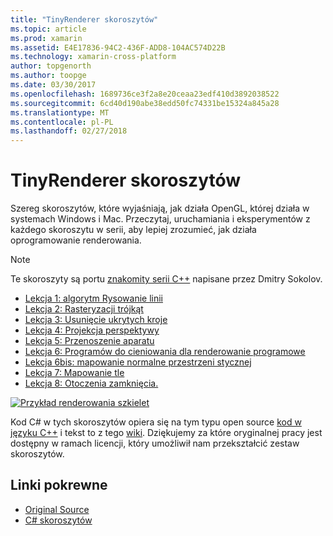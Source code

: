```yaml
---
title: "TinyRenderer skoroszytów"
ms.topic: article
ms.prod: xamarin
ms.assetid: E4E17836-94C2-436F-ADD8-104AC574D22B
ms.technology: xamarin-cross-platform
author: topgenorth
ms.author: toopge
ms.date: 03/30/2017
ms.openlocfilehash: 1689736ce3f2a8e20ceaa23edf410d3892038522
ms.sourcegitcommit: 6cd40d190abe38edd50fc74331be15324a845a28
ms.translationtype: MT
ms.contentlocale: pl-PL
ms.lasthandoff: 02/27/2018
---
```

# <a name="tinyrenderer-workbooks"></a>TinyRenderer skoroszytów

Szereg skoroszytów, które wyjaśniają, jak działa OpenGL, której działa w systemach Windows i Mac. Przeczytaj, uruchamiania i eksperymentów z każdego skoroszytu w serii, aby lepiej zrozumieć, jak działa oprogramowanie renderowania.

> [!NOTE]
> Te skoroszyty są portu [znakomity serii C++](https://github.com/ssloy/tinyrenderer/wiki) napisane przez Dmitry Sokolov.

-    [Lekcja 1: algorytm Rysowanie linii](https://developer.xamarin.com/workbooks/graphics/tiny-renderer/lesson1.workbook)
-    [Lekcja 2: Rasteryzacji trójkąt](https://developer.xamarin.com/workbooks/graphics/tiny-renderer/lesson2.workbook)
-    [Lekcja 3: Usunięcie ukrytych kroje](https://developer.xamarin.com/workbooks/graphics/tiny-renderer/lesson3.workbook)
-    [Lekcja 4: Projekcja perspektywy](https://developer.xamarin.com/workbooks/graphics/tiny-renderer/lesson4.workbook)
-    [Lekcja 5: Przenoszenie aparatu](https://developer.xamarin.com/workbooks/graphics/tiny-renderer/lesson5.workbook)
-    [Lekcja 6: Programów do cieniowania dla renderowanie programowe](https://developer.xamarin.com/workbooks/graphics/tiny-renderer/lesson6.workbook)
-    [Lekcja 6bis: mapowanie normalne przestrzeni stycznej](https://developer.xamarin.com/workbooks/graphics/tiny-renderer/lesson6bis.workbook)
-    [Lekcja 7: Mapowanie tle](https://developer.xamarin.com/workbooks/graphics/tiny-renderer/lesson7.workbook)
-    [Lekcja 8: Otoczenia zamknięcia.](https://developer.xamarin.com/workbooks/graphics/tiny-renderer/lesson8.workbook)

[ ![](tinyrenderer-images/tinyrenderer-sml.png "Przykład renderowania szkielet")](tinyrenderer-images/tinyrenderer.png)

Kod C# w tych skoroszytów opiera się na tym typu open source [kod w języku C++](https://github.com/ssloy/tinyrenderer) i tekst to z tego [wiki](https://github.com/ssloy/tinyrenderer/wiki/). Dziękujemy za które oryginalnej pracy jest dostępny w ramach licencji, który umożliwił nam przekształcić zestaw skoroszytów.


## <a name="related-links"></a>Linki pokrewne

- [Original Source](https://github.com/ssloy/tinyrenderer/blob/master/README.md)
- [C# skoroszytów](https://github.com/xamarin/Workbooks/tree/master/graphics/tiny-renderer)
